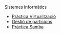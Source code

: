 Sistemes informàtics

- [Pràctica Virtualització](https://htmlpreview.github.io/?https://github.com/OriolJove/Portfolio/blob/main/Moduls/GS/M01-Sistemes%20Inf%C3%B3rmatics/practicaVirtulitzacio/Virtualitzacio.html)
- [Gestió de particions](https://htmlpreview.github.io/?https://github.com/OriolJove/Portfolio/blob/main/Moduls/GS/M01-Sistemes%20Inf%C3%B3rmatics/Particions/dam1bm_m01_uf02_practica_gestio_particions_1_.html)
- [Pràctica Samba](https://htmlpreview.github.io/?https://github.com/OriolJove/Portfolio/tree/main/Moduls/GS/M01-Sistemes%20Inf%C3%B3rmatics/Samba)

